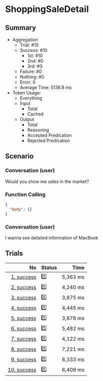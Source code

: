 # ShoppingSaleDetail
## Summary
  - Aggregation
    - Trial: #10
    - Success: #10
      - 1st: #10
      - 2nd: #0
      - 3rd: #0
    - Failure: #0
    - Nothing: #0
    - Error: 0
    - Average Time: 5136.8 ms
  - Token Usage:
    - Everything
    - Input
      - Total
      - Cached
    - Output
      - Total
      - Reasoning
      - Accepted Predication
      - Rejected Predication

## Scenario
### Conversation (user)
Would you show me sales in the market?

### Function Calling
```json
{
  "body": {}
}
```

### Conversation (user)
I wanna see detailed information of MacBook

## Trials
No | Status | Time
---:|:-------|------:
[1. success](./trials/1.success.json) | 1️⃣ | 5,363 ms
[2. success](./trials/2.success.json) | 1️⃣ | 4,240 ms
[3. success](./trials/3.success.json) | 1️⃣ | 3,875 ms
[4. success](./trials/4.success.json) | 1️⃣ | 4,445 ms
[5. success](./trials/5.success.json) | 1️⃣ | 3,878 ms
[6. success](./trials/6.success.json) | 1️⃣ | 5,482 ms
[7. success](./trials/7.success.json) | 1️⃣ | 4,122 ms
[8. success](./trials/8.success.json) | 1️⃣ | 7,221 ms
[9. success](./trials/9.success.json) | 1️⃣ | 6,333 ms
[10. success](./trials/10.success.json) | 1️⃣ | 6,409 ms